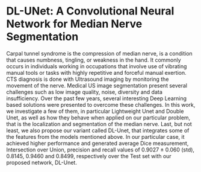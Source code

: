 # DL-UNet: A Convolutional Neural Network for Median Nerve Segmentation

Carpal tunnel syndrome is the compression of median nerve, is a condition that causes numbness, tingling, or weakness in the hand. It commonly occurs in individuals working in occupations that involve use of vibrating manual tools or tasks with highly repetitive and forceful manual exertion. CTS diagnosis is done with Ultrasound imaging by monitoring the movement of the nerve. Medical US image segmentation present several challenges such as low image quality, noise, diversity and data insufficiency. Over the past few years, several interesting Deep Learning based solutions were presented to overcome these challenges. In this work, we investigate a few of them, in particular Lightweight Unet and Double Unet, as well as how they behave when applied on our particular problem, that is the localization and segmentation of the median nerve. Last, but not least, we also propose our variant called DL-Unet, that integrates some of the features from the models mentioned above. In our particular case, it achieved higher performance and generated average Dice measurement, Intersection over Union, precision and recall values of 0.9027 ± 0.060 (std), 0.8145, 0.9460 and 0.8499, respectively over the Test set with our proposed network, DL-Unet.
